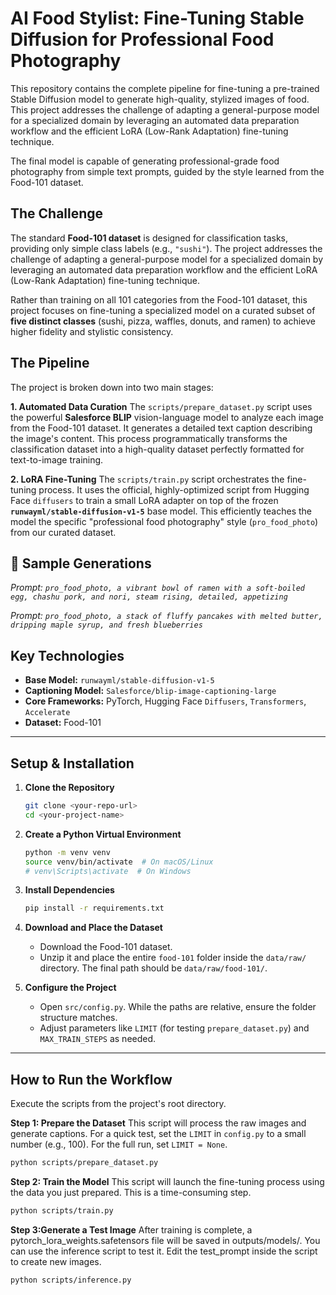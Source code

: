 # AI Food Stylist: Fine-Tuning Stable Diffusion for Professional Food Photography

This repository contains the complete pipeline for fine-tuning a pre-trained Stable Diffusion model to generate high-quality, stylized images of food. This project addresses the challenge of adapting a general-purpose model for a specialized domain by leveraging an automated data preparation workflow and the efficient LoRA (Low-Rank Adaptation) fine-tuning technique.

The final model is capable of generating professional-grade food photography from simple text prompts, guided by the style learned from the Food-101 dataset.

## The Challenge

The standard **Food-101 dataset** is designed for classification tasks, providing only simple class labels (e.g., `"sushi"`). The project addresses the challenge of adapting a general-purpose model for a specialized domain by leveraging an automated data preparation workflow and the efficient LoRA (Low-Rank Adaptation) fine-tuning technique.

Rather than training on all 101 categories from the Food-101 dataset, this project focuses on fine-tuning a specialized model on a curated subset of **five distinct classes** (sushi, pizza, waffles, donuts, and ramen) to achieve higher fidelity and stylistic consistency.


## The Pipeline

The project is broken down into two main stages:

**1. Automated Data Curation**
The `scripts/prepare_dataset.py` script uses the powerful **Salesforce BLIP** vision-language model to analyze each image from the Food-101 dataset. It generates a detailed text caption describing the image's content. This process programmatically transforms the classification dataset into a high-quality dataset perfectly formatted for text-to-image training.

**2. LoRA Fine-Tuning**
The `scripts/train.py` script orchestrates the fine-tuning process. It uses the official, highly-optimized script from Hugging Face `diffusers` to train a small LoRA adapter on top of the frozen **`runwayml/stable-diffusion-v1-5`** base model. This efficiently teaches the model the specific "professional food photography" style (`pro_food_photo`) from our curated dataset.

## 🍔 Sample Generations

*Prompt: `pro_food_photo, a vibrant bowl of ramen with a soft-boiled egg, chashu pork, and nori, steam rising, detailed, appetizing`*


*Prompt: `pro_food_photo, a stack of fluffy pancakes with melted butter, dripping maple syrup, and fresh blueberries`*


## Key Technologies

* **Base Model:** `runwayml/stable-diffusion-v1-5`
* **Captioning Model:** `Salesforce/blip-image-captioning-large`
* **Core Frameworks:** PyTorch, Hugging Face `Diffusers`, `Transformers`, `Accelerate`
* **Dataset:** Food-101

---

## Setup & Installation

1.  **Clone the Repository**
    ```bash
    git clone <your-repo-url>
    cd <your-project-name>
    ```

2.  **Create a Python Virtual Environment**
    ```bash
    python -m venv venv
    source venv/bin/activate  # On macOS/Linux
    # venv\Scripts\activate  # On Windows
    ```

3.  **Install Dependencies**
    ```bash
    pip install -r requirements.txt
    ```

4.  **Download and Place the Dataset**
    * Download the Food-101 dataset.
    * Unzip it and place the entire `food-101` folder inside the `data/raw/` directory. The final path should be `data/raw/food-101/`.

5.  **Configure the Project**
    * Open `src/config.py`. While the paths are relative, ensure the folder structure matches.
    * Adjust parameters like `LIMIT` (for testing `prepare_dataset.py`) and `MAX_TRAIN_STEPS` as needed.

---

## How to Run the Workflow

Execute the scripts from the project's root directory.

**Step 1: Prepare the Dataset**
This script will process the raw images and generate captions. For a quick test, set the `LIMIT` in `config.py` to a small number (e.g., 100). For the full run, set `LIMIT = None`.
```bash
python scripts/prepare_dataset.py
```

**Step 2: Train the Model**
This script will launch the fine-tuning process using the data you just prepared. This is a time-consuming step.
```bash
python scripts/train.py
```

**Step 3:Generate a Test Image**
After training is complete, a pytorch_lora_weights.safetensors file will be saved in outputs/models/. You can use the inference script to test it. Edit the test_prompt inside the script to create new images.
```bash
python scripts/inference.py
```
